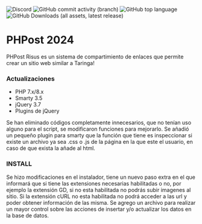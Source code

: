 ![Discord](https://img.shields.io/discord/1150516717617938543?style=flat-square&label=Chat%20de%20Discord&color=%237289da)
![GitHub commit activity (branch)](https://img.shields.io/github/commit-activity/m/ScriptParaPHPost/PHPost/main?style=flat-square&label=Actividad%20commit)
![GitHub top language](https://img.shields.io/github/languages/top/ScriptParaPHPost/PHPost?style=flat-square)
![GitHub Downloads (all assets, latest release)](https://img.shields.io/github/downloads/ScriptParaPHPost/PHPost/latest/total?style=flat-square)


# PHPost 2024
PHPost Risus es un sistema de compartimiento de enlaces que permite crear un sitio web similar a Taringa!

### Actualizaciones
 * PHP 7.x/8.x
 * Smarty 3.5
 * jQuery 3.7 
 * Plugins de jQuery

Se han eliminado códigos completamente innecesarios, que no tenían uso alguno para el script, se modificaron funciones para mejorarlo.
Se añadió un pequeño plugin para smarty que la función que tiene es inspeccionar si existe un archivo ya sea .css o .js de la página en la que este el usuario, en caso de que exista la añade al html.

### INSTALL
Se hizo modificaciones en el instalador, tiene un nuevo paso extra en el que informará que si tiene las extensiones necesarias habilitadas o no, por ejemplo la extensión GD, si no esta habilitada no podrás subir imagenes al sitio. Si la extensión cURL no esta habilitada no podrá acceder a las url y poder obtener información de las misma.
Se agrego un archivo para realizar un mayor control sobre las acciones de insertar y/o actualizar los datos en la base de datos.